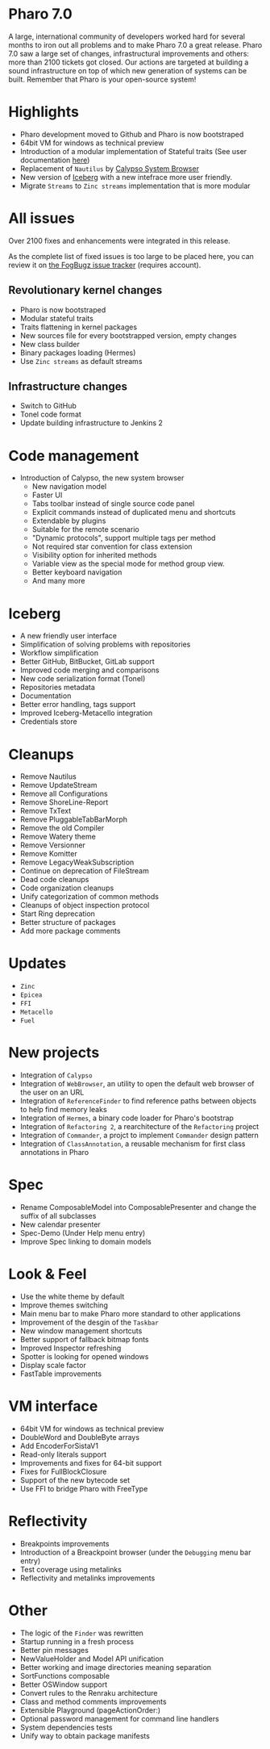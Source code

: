 # Pharo 7.0 

A large, international community of developers worked hard for several months to iron out all problems and to make Pharo 7.0 a great release. Pharo 7.0 saw a large set of changes, infrastructural improvements and others: more than 2100 tickets got closed. Our actions are targeted at building a sound infrastructure on top of which new generation of systems can be built. Remember that Pharo is your open-source system!

# Highlights

- Pharo development moved to Github and Pharo is now bootstraped
- 64bit VM for windows as technical preview
- Introduction of a modular implementation of Stateful traits (See user documentation [here](https://github.com/pharo-open-documentation/pharo-wiki/blob/master/General/Traits.md))
- Replacement of `Nautilus` by [Calypso System Browser](https://github.com/pharo-ide/Calypso) 
- New version of [Iceberg](https://github.com/pharo-vcs/Iceberg) with a new intefrace more user friendly.
- Migrate `Streams` to `Zinc streams` implementation that is more modular

# All issues

Over 2100 fixes and enhancements were integrated in this release.

As the complete list of fixed issues is too large to be placed here, you can review it on [the FogBugz issue tracker](https://pharo.fogbugz.com) (requires account). 

## Revolutionary kernel changes
- Pharo is now bootstraped
- Modular stateful traits
- Traits flattening in kernel packages
- New sources file for every bootstrapped version, empty changes
- New class builder
- Binary packages loading (Hermes)
- Use `Zinc streams` as default streams

## Infrastructure changes
- Switch to GitHub
- Tonel code format 
- Update building infrastructure to Jenkins 2

# Code management
- Introduction of Calypso, the new system browser
  - New navigation model    
  - Faster UI
  - Tabs toolbar instead of single source code panel
  - Explicit commands instead of duplicated menu and shortcuts
  - Extendable by plugins
  - Suitable for the remote scenario
  - "Dynamic protocols", support multiple tags per method
  - Not required star convention for class extension
  - Visibility option for inherited methods
  - Variable view as the special mode for method group view.
  - Better keyboard navigation
  - And many more

# Iceberg
- A new friendly user interface
- Simplification of solving problems with repositories
- Workflow simplification
- Better GitHub, BitBucket, GitLab support
- Improved code merging and comparisons
- New code serialization format (Tonel)
- Repositories metadata
- Documentation
- Better error handling, tags support
- Improved Iceberg-Metacello integration
- Credentials store

# Cleanups
- Remove Nautilus
- Remove UpdateStream
- Remove all Configurations
- Remove ShoreLine-Report
- Remove TxText
- Remove PluggableTabBarMorph
- Remove the old Compiler
- Remove Watery theme
- Remove Versionner
- Remove Komitter
- Remove LegacyWeakSubscription
- Continue on deprecation of FileStream
- Dead code cleanups
- Code organization cleanups
- Unify categorization of common methods
- Cleanups of object inspection protocol
- Start Ring deprecation
- Better structure of packages
- Add more package comments

# Updates
- `Zinc`
- `Epicea`
- `FFI`
- `Metacello`
- `Fuel`

# New projects
- Integration of `Calypso`
- Integration of `WebBrowser`, an utility to open the default web browser of the user on an URL
- Integration of `ReferenceFinder` to find reference paths between objects to help find memory leaks
- Integration of `Hermes`, a binary code loader for Pharo's bootstrap
- Integration of `Refactoring 2`, a rearchitecture of the `Refactoring` project
- Integration of `Commander`, a projct to implement `Commander` design pattern
- Integration of `ClassAnnotation`, a reusable mechanism for first class annotations in Pharo

# Spec
- Rename ComposableModel into ComposablePresenter and change the suffix of all subclasses
- New calendar presenter 
- Spec-Demo (Under Help menu entry)
- Improve Spec linking to domain models

# Look & Feel
- Use the white theme by default
- Improve themes switching
- Main menu bar to make Pharo more standard to other applications
- Improvement of the desgin of the `Taskbar`
- New window management shortcuts
- Better support of fallback bitmap fonts
- Improved Inspector refreshing
- Spotter is looking for opened windows
- Display scale factor
- FastTable improvements

# VM interface
- 64bit VM for windows as technical preview
- DoubleWord and DoubleByte arrays
- Add EncoderForSistaV1
- Read-only literals support
- Improvements and fixes for 64-bit support
- Fixes for FullBlockClosure
- Support of the new bytecode set
- Use FFI to bridge Pharo with FreeType

# Reflectivity
- Breakpoints improvements
- Introduction of a Breackpoint browser (under the `Debugging` menu bar entry)
- Test coverage using metalinks
- Reflectivity and metalinks improvements

# Other
- The logic of the `Finder` was rewritten
- Startup running in a fresh process
- Better pin messages
- NewValueHolder and Model API unification
- Better working and image directories meaning separation
- SortFunctions composable
- Better OSWindow support
- Convert rules to the Renraku architecture
- Class and method comments improvements
- Extensible Playground (pageActionOrder:)
- Optional password management for command line handlers
- System dependencies tests
- Unify way to obtain package manifests
